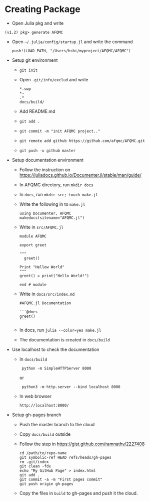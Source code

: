 # Creating Package

* Open Julia pkg and write

 ```(v1.2) pkg> generate AFQMC```
 
* Open `~/.julia/config/startup.jl` and write the command

  ```push!(LOAD_PATH, "/Users/hshi/myproject/AFQMC/AFQMC")```
  
* Setup git environment

  * `git init`
 
  * Open `.git/info/exclud` and write
 
     ```
     *.swp
     *~
     .*
     docs/build/
     ```
  * Add README.md 

  * `git add .`

  * `git commit -m "init AFQMC project.."`

  * `git remote add github https://github.com/afqmc/AFQMC.git`

  * `git push -u github master`

* Setup documentation environment

  * Follow the instruction on https://juliadocs.github.io/Documenter.jl/stable/man/guide/

  * In AFQMC directory, run `mkdir docs`
 
  * In `docs`, run `mkdir src; touch make.jl`

  * Write the following in to `make.jl`
 
      ```
      using Documenter, AFQMC 
      makedocs(sitename="AFQMC.jl")

      ```
      
  * Write in `src/AFQMC.jl`
 
      ```
      module AFQMC
  
      export greet
      
      """
        greet()

      Print "Hellow World"
      """
      greet() = print("Hello World!")

      end # module
      
      ```
      
  * Write in `docs/src/index.md`
 
       ````
       #AFQMC.jl Documentation

       ```@docs
       greet()
       ```
       ````
       
   * In docs, run `julia --color=yes make.jl`

   * The documentation is created in `docs/build`

* Use localhost to check the documentation
 
  * In `docs/build`

     ```
      python -m SimpleHTTPServer 8000
     ```
     
     or
     
     ```
      python3 -m http.server --bind localhost 8000
 
     ```
  
  * In web browser

     ```
     http://localhost:8000/
     ```
   
* Setup gh-pages branch

  * Push the master branch to the cloud 

  * Copy `docs/build` outside

  * Follow the step in https://gist.github.com/ramnathv/2227408

     ```
     cd /path/to/repo-name
     git symbolic-ref HEAD refs/heads/gh-pages
     rm .git/index
     git clean -fdx
     echo "My GitHub Page" > index.html
     git add .
     git commit -a -m "First pages commit"
     git push origin gh-pages
     ```
     
  * Copy the files in `build` to gh-pages and push it the cloud.

  